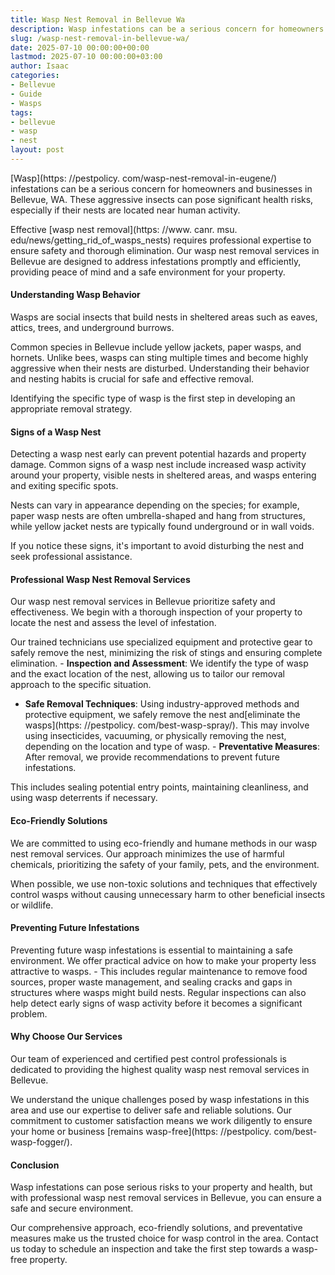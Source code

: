```yaml
---
title: Wasp Nest Removal in Bellevue Wa
description: Wasp infestations can be a serious concern for homeowners and businesses in Bellevue, WA. These aggressive insects can pose significant health risks,...
slug: /wasp-nest-removal-in-bellevue-wa/
date: 2025-07-10 00:00:00+00:00
lastmod: 2025-07-10 00:00:00+03:00
author: Isaac
categories:
- Bellevue
- Guide
- Wasps
tags:
- bellevue
- wasp
- nest
layout: post
---
```


[Wasp](https: //pestpolicy. com/wasp-nest-removal-in-eugene/) infestations can be a serious concern for homeowners and businesses in Bellevue, WA. These aggressive insects can pose significant health risks, especially if their nests are located near human activity.

Effective [wasp nest removal](https: //www. canr. msu. edu/news/getting_rid_of_wasps_nests) requires professional expertise to ensure safety and thorough elimination. Our wasp nest removal services in Bellevue are designed to address infestations promptly and efficiently, providing peace of mind and a safe environment for your property.

####  Understanding Wasp Behavior

Wasps are social insects that build nests in sheltered areas such as eaves, attics, trees, and underground burrows.

Common species in Bellevue include yellow jackets, paper wasps, and hornets. Unlike bees, wasps can sting multiple times and become highly aggressive when their nests are disturbed. Understanding their behavior and nesting habits is crucial for safe and effective removal.

Identifying the specific type of wasp is the first step in developing an appropriate removal strategy.

####  Signs of a Wasp Nest

Detecting a wasp nest early can prevent potential hazards and property damage. Common signs of a wasp nest include increased wasp activity around your property, visible nests in sheltered areas, and wasps entering and exiting specific spots.

Nests can vary in appearance depending on the species; for example, paper wasp nests are often umbrella-shaped and hang from structures, while yellow jacket nests are typically found underground or in wall voids.

If you notice these signs, it's important to avoid disturbing the nest and seek professional assistance.

####  Professional Wasp Nest Removal Services

Our wasp nest removal services in Bellevue prioritize safety and effectiveness. We begin with a thorough inspection of your property to locate the nest and assess the level of infestation.

Our trained technicians use specialized equipment and protective gear to safely remove the nest, minimizing the risk of stings and ensuring complete elimination. - **Inspection and Assessment**: We identify the type of wasp and the exact location of the nest, allowing us to tailor our removal approach to the specific situation.

- **Safe Removal Techniques**: Using industry-approved methods and protective equipment, we safely remove the nest and[eliminate the wasps](https: //pestpolicy. com/best-wasp-spray/). This may involve using insecticides, vacuuming, or physically removing the nest, depending on the location and type of wasp. - **Preventative Measures**: After removal, we provide recommendations to prevent future infestations.

This includes sealing potential entry points, maintaining cleanliness, and using wasp deterrents if necessary.

####  Eco-Friendly Solutions

We are committed to using eco-friendly and humane methods in our wasp nest removal services. Our approach minimizes the use of harmful chemicals, prioritizing the safety of your family, pets, and the environment.

When possible, we use non-toxic solutions and techniques that effectively control wasps without causing unnecessary harm to other beneficial insects or wildlife.

####  Preventing Future Infestations

Preventing future wasp infestations is essential to maintaining a safe environment. We offer practical advice on how to make your property less attractive to wasps. - This includes regular maintenance to remove food sources, proper waste management, and sealing cracks and gaps in structures where wasps might build nests. Regular inspections can also help detect early signs of wasp activity before it becomes a significant problem.

####  Why Choose Our Services

Our team of experienced and certified pest control professionals is dedicated to providing the highest quality wasp nest removal services in Bellevue.

We understand the unique challenges posed by wasp infestations in this area and use our expertise to deliver safe and reliable solutions. Our commitment to customer satisfaction means we work diligently to ensure your home or business [remains wasp-free](https: //pestpolicy. com/best-wasp-fogger/).

####  Conclusion

Wasp infestations can pose serious risks to your property and health, but with professional wasp nest removal services in Bellevue, you can ensure a safe and secure environment.

Our comprehensive approach, eco-friendly solutions, and preventative measures make us the trusted choice for wasp control in the area. Contact us today to schedule an inspection and take the first step towards a wasp-free property.
